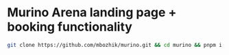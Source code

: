 # Murino Arena landing page + booking functionality

```bash
git clone https://github.com/mbozhik/murino.git && cd murino && pnpm i && code .
```
